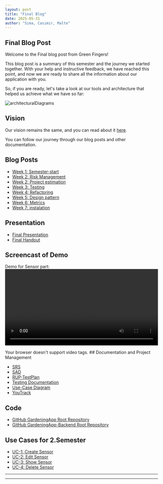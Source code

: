 ```yaml
---
layout: post
title: "Final Blog"
date: 2025-05-31
author: "Sima, Casimir, Malte"
---
```


## Final Blog Post

Welcome to the Final blog post from Green Fingers!

This blog post is a summary of this semester and the journey we started together. With your help and instructive feedback, we have reached this point, and now we are ready to share all the information about our application with you.

So, if you are ready, let's take a look at our tools and architecture that helped us achieve what we have so far:

![architecturalDiagrams](/gardeningApp/assets/svg/architecturalDiagrams/mvcDiagram.drawio.svg)

## Vision

Our vision remains the same, and you can read about it [here](https://github.com/DHBW-Malte/gardeningApp/blob/main/docs/_posts/2024-09-13-our-vision.md).

You can follow our journey through our blog posts and other documentation.

## Blog Posts

- [Week 1: Semester-start](https://github.com/Green-Fingers-App/gardeningApp/tree/main/docs/_posts/2025-03-17-semester-start.md)
- [Week 2: Risk Management](https://github.com/Green-Fingers-App/gardeningApp/tree/main/docs/_posts/2025-03-24-risk-management.md)
- [Week 2: Project estimation](https://github.com/Green-Fingers-App/gardeningApp/tree/main/docs/_posts/2025-04-03-project-Estimations.md)
- [Week 3: Testing](https://github.com/Green-Fingers-App/gardeningApp/tree/main/docs/_posts/2025-04-13-first-testing.md)
- [Week 4: Refactoring](https://github.com/Green-Fingers-App/gardeningApp/tree/main/docs/_posts/2025-04-21-refactoring.md)
- [Week 5: Design pattern](https://github.com/Green-Fingers-App/gardeningApp/tree/main/docs/_posts/2025-04-29-design-pattern.md)
- [Week 6: Metrics](https://github.com/Green-Fingers-App/gardeningApp/tree/main/docs/_posts/2025-05-14-metrics.md)
- [Week 7: instalation](https://github.com/Green-Fingers-App/gardeningApp/tree/main/docs/_posts/2025-05-21-intallation.md)

## Presentation

- [Final Presentation](https://www.canva.com/design/DAGXC7qQKaw/PY_NnTJKMmW0Z6hXiRpfRw/edit?utm_content=DAGXC7qQKaw&utm_campaign=designshare&utm_medium=link2&utm_source=sharebutton)
- [Final Handout](docs/final/GreenFingers_HandOut_EndPresentation.pdf)

## Screencast of Demo

Demo for Sensor part:
<video width="100%" height="auto" controls>

  <source src="/gardeningApp/assets/screencasts/Sensor.mp4" type="video/mp4">
  Your browser doesn't support video tags.
</video>
## Documentation and Project Management

- [SRS](https://github.com/Green-Fingers-App/gardeningApp/tree/main/green-fingers/docs/SoftwareRequirementsSpecification.md)
- [SAD](https://github.com/Green-Fingers-App/gardeningApp/tree/main/green-fingers/docs/SoftwareArchitectureDocument.md)
- [RUP-TestPlan](https://github.com/Green-Fingers-App/gardeningApp/blob/main/green-fingers/docs/RUPTestPlan.md)
- [Testing Documentation](https://github.com/Green-Fingers-App/gardeningApp/blob/main/green-fingers/docs/TestingDocumentation.md)
- [Use-Case Diagram](../../docs/assets/svg/GreenFingersUsecases.drawio.svg)
- [YouTrack](https://dhbw-malte.youtrack.cloud/dashboard?id=207-15)

## Code

- [GitHub GardeningApp Root Repository](https://github.com/Green-Fingers-App/gardeningApp.git)
- [GitHub GardeningApp-Backend Root Repository](https://github.com/Green-Fingers-App/gardeningApp-backend.git)

## Use Cases for 2.Semester

- [UC-1: Create Sensor](https://github.com/Green-Fingers-App/gardeningApp/blob/main/docs/usecases/CRUD-Sensor/addSensor.md)
- [UC-2: Edit Sensor](https://github.com/DHBW-Malte/gardeningApp/blob/main/docs/usecases/CRUD-User/updateUser.md)
- [UC-3: Show Sensor](https://github.com/Green-Fingers-App/gardeningApp/blob/main/docs/usecases/CRUD-Sensor/showSensor.md)
- [UC-4: Delete Sensor](https://github.com/Green-Fingers-App/gardeningApp/blob/main/docs/usecases/CRUD-Sensor/deleteSensor.md)

---

---
